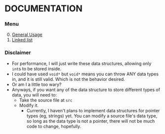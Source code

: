 # DOCUMENTATION
### Menu
0. [General Usage](./DOC_GENERAL_USAGE.md)
1. [Linked list](./DOC_LINKED_LIST.md)
### Disclaimer
- For performance, I will just write these data structures, allowing only `int`s to be stored inside.
- I could have used `void*` but `void*` means you can throw ANY data types in, and it is still valid. Which is not the behavior desired.
- Or am I a little too wary?
- Anyways, if you want any of the data structure to store different types of data, you will need to:
    - Take the source file at `src`
    - Modify it.
        - Currently, I haven't plans to implement data structures for pointer types (eg, strings) yet. You can modify a source file's data type, so long as the data type is not a pointer, there will not be much code to change, hopefully.

